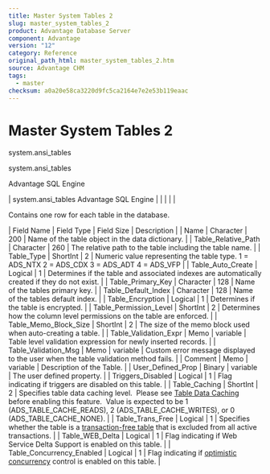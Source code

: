 ```yaml
---
title: Master System Tables 2
slug: master_system_tables_2
product: Advantage Database Server
component: Advantage
version: "12"
category: Reference
original_path_html: master_system_tables_2.htm
source: Advantage CHM
tags:
  - master
checksum: a0a20e58ca3220d9fc5ca2164e7e2e53b119eaac
---
```


# Master System Tables 2

system.ansi\_tables

system.ansi\_tables

Advantage SQL Engine

| system.ansi\_tables  Advantage SQL Engine |  |  |  |  |

Contains one row for each table in the database.

| Field Name | Field Type | Field Size | Description |
| Name | Character | 200 | Name of the table object in the data dictionary. |
| Table\_Relative\_Path | Character | 260 | The relative path to the table including the table name. |
| Table\_Type | ShortInt | 2 | Numeric value representing the table type.  1 = ADS\_NTX  2 = ADS\_CDX  3 = ADS\_ADT  4 = ADS\_VFP |
| Table\_Auto\_Create | Logical | 1 | Determines if the table and associated indexes are automatically created if they do not exist. |
| Table\_Primary\_Key | Character | 128 | Name of the tables primary key. |
| Table\_Default\_Index | Character | 128 | Name of the tables default index. |
| Table\_Encryption | Logical | 1 | Determines if the table is encrypted. |
| Table\_Permission\_Level | ShortInt | 2 | Determines how the column level permissions on the table are enforced. |
| Table\_Memo\_Block\_Size | ShortInt | 2 | The size of the memo block used when auto-creating a table. |
| Table\_Validation\_Expr | Memo | variable | Table level validation expression for newly inserted records. |
| Table\_Validation\_Msg | Memo | variable | Custom error message displayed to the user when the table validation method fails. |
| Comment | Memo | variable | Description of the Table. |
| User\_Defined\_Prop | Binary | variable | The user defined property. |
| Triggers\_Disabled | Logical | 1 | Flag indicating if triggers are disabled on this table. |
| Table\_Caching | ShortInt | 2 | Specifies table data caching level.  Please see [Table Data Caching](master_table_data_caching.md) before enabling this feature.  Value is expected to be 1 (ADS\_TABLE\_CACHE\_READS), 2 (ADS\_TABLE\_CACHE\_WRITES), or 0 (ADS\_TABLE\_CACHE\_NONE). |
| Table\_Trans\_Free | Logical | 1 | Specifies whether the table is a [transaction-free table](master_transaction_free_tables.md) that is excluded from all active transactions. |
| Table\_WEB\_Delta | Logical | 1 | Flag indicating if Web Service Delta Support is enabled on this table. |
| Table\_Concurrency\_Enabled | Logical | 1 | Flag indicating if [optimistic concurrency](master_optimistic_concurrency.md) control is enabled on this table. |

